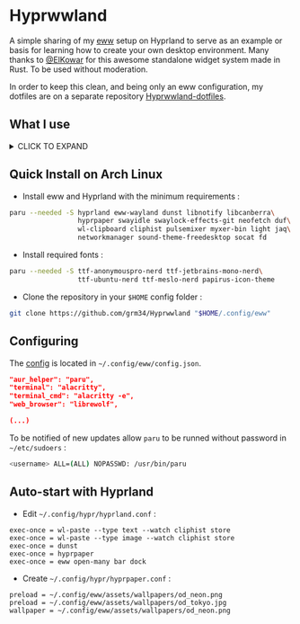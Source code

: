 # Hyprwwland

A simple sharing of my [eww](https://github.com/elkowar/eww) setup on Hyprland to serve as an example or basis for learning how to create your own desktop environment. Many thanks to [@ElKowar](https://github.com/elkowar) for this awesome standalone widget system made in Rust. To be used without moderation.

In order to keep this clean, and being only an eww configuration, my dotfiles are on a separate repository [Hyprwwland-dotfiles](https://github.com/grm34/Hyprwwland-dotfiles).

## What I use

<details>
  <summary>CLICK TO EXPAND</summary>

| Type | Link |
| --- | --- |
| **Distro** | [arch](https://wiki.archlinux.org) |
| **AUR Helper** | [paru](https://github.com/Morganamilo/paru) |
| **Compositor** | [hyprland](https://wiki.hyprland.org) |
| **Widgets** | [eww](https://github.com/elkowar/eww) |
| **Notifications** | [dunst](https://github.com/dunst-project/dunst) |
| **Clipboard** | [wl-clipboard](https://github.com/bugaevc/wl-clipboard) [cliphist](https://github.com/sentriz/cliphist) |
| **Lock Screen** | [swayidle](https://github.com/swaywm/swayidle) [swaylock-effects](https://github.com/mortie/swaylock-effects) |
| **Sound** | [pipewire](https://docs.pipewire.org) [wireplumber](https://gitlab.freedesktop.org/pipewire/wireplumber) [pulsemixer](https://github.com/GeorgeFilipkin/pulsemixer) [myxer](https://github.com/VixenUtils/Myxer) |
| **Brightness Control** | [light](https://haikarainen.github.io/light) (archived 02/04/23) |
| **Wallpaper Manager** | [hyprpaper](https://github.com/hyprwm/hyprpaper) |
| **App Launcher** | [fuzzel](https://codeberg.org/dnkl/fuzzel) |
| **File Manager** | [felix](https://kyoheiu.dev/felix) |
| **Core Utilities** | [coreutils](https://github.com/uutils/coreutils) (rust rewrite) |
| **System info** |  [neofetch](https://github.com/dylanaraps/neofetch) [duf](https://github.com/muesli/duf) [macchina](https://github.com/Macchina-CLI/macchina) |
| **Monitoring** | [btop](https://github.com/aristocratos/btop) [htop](https://github.com/htop-dev/htop) [bandwhich](https://github.com/imsnif/bandwhich) [sniffnet](https://github.com/GyulyVGC/sniffnet) |
| **Shell** | [nushell](https://www.nushell.sh) |
| **Terminal** | [alacritty](https://alacritty.org) |
| **Terminal Prompt** | [starship](https://starship.rs) |
| **Terminal Tools** | [zellij](https://zellij.dev) [zoxide](https://github.com/ajeetdsouza/zoxide) [vivid](https://github.com/sharkdp/vivid) [broot](https://github.com/Canop/broot) | |
| **Terminal Pager** | [bat](https://github.com/sharkdp/bat) [less](https://greenwoodsoftware.com/less) [most](https://www.jedsoft.org/most) [delta](https://github.com/dandavison/delta) |
| **Text Editor** | [helix](https://helix-editor.com) |
| **Network** | [networkmanager](https://www.networkmanager.dev) |
| **VPN** | [wireguard](https://www.wireguard.com) |
| **Multimedia Support** | [gstreamer](https://gitlab.freedesktop.org/gstreamer/gstreamer) [ffmpeg](https://ffmpeg.org) [mpv](https://mpv.io) |
| **Music Player** | [termusic](https://github.com/tramhao/termusic) |
| **Media Downloader** | [yt-dlp](https://github.com/yt-dlp/yt-dlp) |
| **Web Browser** | [librewolf](https://librewolf.net) |
| **Screenshots** | [hyprshot](https://github.com/Gustash/hyprshot) [grim](https://wayland.emersion.fr/grim) [slurp](https://wayland.emersion.fr/slurp) |
| **Screen Recorder** | [wayfarer](https://github.com/stronnag/wayfarer) |
| **Image Viewer** | [feh](https://github.com/derf/feh) |
| **Image Editor** | [gimp](https://www.gimp.org) |
| **Color Picker** | [hyprpicker](https://github.com/hyprwm/hyprpicker) |
| **Document Viewer** | [zathura](https://git.pwmt.org/pwmt/zathura) |
| **Cursors** | [capitaine-cursors](https://github.com/keeferrourke/capitaine-cursors) |
| **Fonts** | [Nerd Fonts](https://www.nerdfonts.com) |
| **Icons** | [papirus-icon-theme](https://github.com/PapirusDevelopmentTeam/papirus-icon-theme) |
| **Themes** | [breeze-gtk](https://invent.kde.org/plasma/breeze-gtk) [adwaita-qt](https://github.com/FedoraQt/adwaita-qt) [Catppuccin](https://github.com/catppuccin/catppuccin) |
| **GUI Settings Editor** | [nwg-look](https://github.com/nwg-piotr/nwg-look) [qt5ct](https://sourceforge.net/projects/qt5ct) [qt6ct](https://github.com/trialuser02/qt6ct) |
| **Desktop Portal** | [xdg-desktop-portal-hyprland](https://github.com/hyprwm/xdg-desktop-portal-hyprland) |
| **Xmpp Client** | [gajim](https://gajim.org) |
</details>

## Quick Install on Arch Linux

- Install eww and Hyprland with the minimum requirements :

```bash
paru --needed -S hyprland eww-wayland dunst libnotify libcanberra\
                 hyprpaper swayidle swaylock-effects-git neofetch duf\
                 wl-clipboard cliphist pulsemixer myxer-bin light jaq\
                 networkmanager sound-theme-freedesktop socat fd
```

- Install required fonts :

```bash
paru --needed -S ttf-anonymouspro-nerd ttf-jetbrains-mono-nerd\
                 ttf-ubuntu-nerd ttf-meslo-nerd papirus-icon-theme
```

- Clone the repository in your `$HOME` config folder :

```bash
git clone https://github.com/grm34/Hyprwwland "$HOME/.config/eww"
```

## Configuring

The [config](config.json) is located in `~/.config/eww/config.json`.

```json
"aur_helper": "paru",
"terminal": "alacritty",
"terminal_cmd": "alacritty -e",
"web_browser": "librewolf",

(...)
```

To be notified of new updates allow `paru` to be runned without password in `~/etc/sudoers` :

```bash
<username> ALL=(ALL) NOPASSWD: /usr/bin/paru
```

## Auto-start with Hyprland

- Edit `~/.config/hypr/hyprland.conf` :

```text
exec-once = wl-paste --type text --watch cliphist store
exec-once = wl-paste --type image --watch cliphist store
exec-once = dunst
exec-once = hyprpaper
exec-once = eww open-many bar dock
```

- Create `~/.config/hypr/hyprpaper.conf` :

```text
preload = ~/.config/eww/assets/wallpapers/od_neon.png
preload = ~/.config/eww/assets/wallpapers/od_tokyo.jpg
wallpaper = ~/.config/eww/assets/wallpapers/od_neon.png
```

